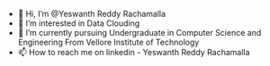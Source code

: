 - 👋 Hi, I’m @Yeswanth Reddy Rachamalla
- 👀 I’m interested in Data Clouding
- 🌱 I’m currently pursuing Undergraduate in Computer Science and Engineering From Vellore Institute of Technology
- 📫 How to reach me on linkedin - Yeswanth Reddy Rachamalla

<!---
YeswanthReddy is a ✨ special ✨ repository because its `README.md` (this file) appears on your GitHub profile.
You can click the Preview link to take a look at your changes.
--->
